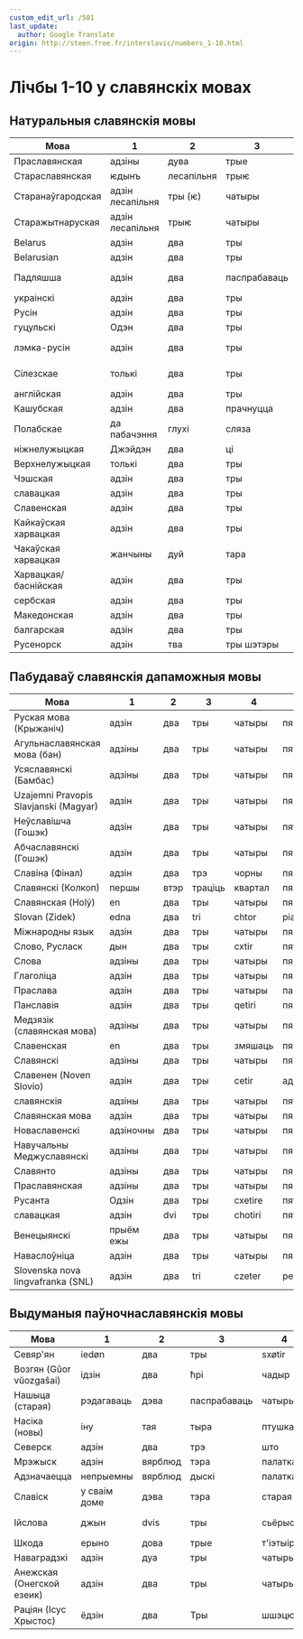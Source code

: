 ```yaml
---
custom_edit_url: /501
last_update:
  author: Google Translate
origin: http://steen.free.fr/interslavic/numbers_1-10.html
---
```


# Лічбы 1-10 у славянскіх мовах

## Натуральныя славянскія мовы

| Мова | 1 | 2 | 3 | 4 | 5 | 6 | 7 | 8 | 9 | 10 |
| ------------------ | ------ | ---- | ------ | ------------ | ------ | ------ | ------ | ----------- | -------- | -------- |
| Праславянская | адзіны | дува | трые | чатыры | пяць | шэсць | сем | восем | дзевяць | дзесяць |
| Стараславянская | ѥдынъ | лесапільня | трыѥ | чатыры | пѧт | шэсць | сем | восем | дзяўчына | дэсѧт |
| Старанаўгародская | адзін лесапільня | тры (ѥ) | чатыры | пѧт | шэсць | сем | восем | дзяўчына | дэсѧт |
| Старажытнаруская | адзін лесапільня | трыѥ | чатыры | пѧт | шэсць | сем | восем | дзяўчына | дэсѧт |
| Belarus | адзін | два | тры | чатыры | пяць | шэсць | сем | восемь | дзевяць | дзесяць |
| Belarusian          | адзін  | два  | тры    | чатыры       | пяць   | шэсць  | сем    | восем       | дзевяць  | дзесяць  |
| Падляшша | адзін | два | паспрабаваць | чатыры | пяць | шэсць | Я | па паветры | дзевяць | дзесяць |
| украінскі | адзін | два | тры | чатыры | пяць | шэсць | сім | восем | дзевяць | дзесяць |
| Русін | адзін | два | тры | чатыры | пяць | шэсць | сем | усім | дзевяць | дзесяць |
| гуцульскі | Одэн | два | тры | şterǐ | pǐechǐ | şîschǐ | сім | візім | deawichǐ | deasichǐ |
| лэмка-русін | адзін | два | тры | шпількі, шпількі | пяць | шыфер | сім | восем, восем | дзевяць | дзесяць |
| Сілезскае | толькі | два | тры | пяць | pjyńć | шэсць | на сем | уозьым | dźewjyńć | dźeśyńć |
| англійская | адзін | два | тры | чатыры | пяць | шэсць | сем | восем | дзевяць | дзесяць |
| Кашубская | адзін | два | прачнуцца | sztre | piãc | Szesc | сем | нават не | dzewiãc | dzesãc |
| Полабскае | да пабачэння | глухі | сляза | цытаваць | пåт | апошні | сідзем | вісем | дзіваць | disąt |
| ніжнелужыцкая | Джэйдэн | два | цi | стыры | pěś | шэсць | седзім | восьмы | агай | вы |
| Верхнелужыцкая | толькі | два | тры | чатыры | выпякаць | шэсць | сідом | вусім | dźewjeć | дзесаць |
| Чэшская | адзін | два | тры | чатыры | пяць | шэсць | сем | восем | дзевяць | дзесяць |
| славацкая | адзін | два | тры | чатыры | пяць | шэсць | сем | восем | дзевяць | дзесяць |
| Славенская | адзін | два | тры | чатыры | пяць | шэсць | сем | восем | дзевяць | дзесяць |
| Кайкаўская харвацкая | адзін | два | тры | чатыры | пяць | шэсць | сем | восем | дзевяць | дзесяць |
| Чакаўская харвацкая | жанчыны | дуй | тара | чатыры | пяць | шэсць | седан | ошан | дзевяць | дзесяць |
| Харвацкая/баснійская | адзін | два | тры | чатыры | пяць | шэсць | сем | восем | дзевяць | дзесяць |
| сербская | адзін | два | тры | чатыры | пяць | шэсць | сем | восем | дзевяць | дзесяць |
| Македонская | адзін | два | тры | чатыры | пяць | шэсць | сем | восем | дзевяць | дзесяць |
| балгарская | адзін | два | тры | чатыры | пяць | шэсць | сем | восем | дзевяць | дзесяць |
| Русенорск | адзін | тва | тры шэтэры | pjôet | сест | сем | вôсом | багаты | адсутнасць |

## Пабудаваў славянскія дапаможныя мовы

| Мова | 1 | 2 | 3 | 4 | 5 | 6 | 7 | 8 | 9 | 10 |
| ------------------------------------ | ------ | ---- | ---- | ------- | ----- | ------ | ----- | ------ | ------- | ------- |
| Руская мова (Крыжаніч) | адзін | два | тры | чатыры | пяць | шэсць | сем | восем | дзевяць | дзесяць |
| Агульнаславянская мова (бан) | адзіны | два | тры | чатыры | пятаць | шэсць | сем | восем | дзевяць | дзесяць |
| Усяславянскі (Бамбас) | адзіны | два | тры | чатыры | пяць | шэсць | сем | восем | дыевіць | дыежат |
| Uzajemni Pravopis Slavjanski (Magyar) | адзін | два | тры | чатыры | пяць | шэсць | сёмы | восем | дзевяць | дзесяць |
| Неўславішча (Гошэк) | адзін | два | тры | чатыры | пятаць | шэсць | сем | восем | дзевяць | дзесяць |
| Абчаславянскі (Гошэк) | адзін | два | тры | чатыры | пяць | шэсцьj | сем | восем | дзевяць | дзесяць |
| Славіна (Фінал) | адзін | два | трэ | чорны | пяць | шэсць | сем | восем | дзевяць | дзесяць |
| Славянскі (Колкоп) | першы | втэр | траціць | квартал | пяць | ſix | сем | восем | дзевяць | дзесяць |
| Славянская (Holý) | en | два | тры | чатыры | пяць | шэсць | сем | восем | дзевяць | дзесяць |
| Slovan (Zidek) | edna | два | tri | chtor | piat | shest | sodum | osum | davet | dasot |
| Міжнародны язык | адзін | два | тры | чатыры | пяць | шэсць | сем | восем | дзевяць | дзесяць |
| Слово, Русласк | дын | два | тры | cxtir | пятка | sxes | Сіем | вось | распрацоўшчык | дэ |
| Слова | адзіны | два | тры | чатыры | пяць | шэсць | сем | восем | дзевяць | дзесяць |
| Глаголіца | адзін | два | тры | чатыры | пяць | шэсць | сем | восем | дзевяць | дзесяць |
| Праслава | адзін | два | тры | чатыры | пагладзіць | шэст | сем | асем | дэват | дэсат |
| Панславія | адзін | два | тры | qetiri | пяць | xest | сем | асем | дзевяць | дзесяць |
| Медзязік (славянская мова) | адзіны | два | тры | чатыры | пяць | гэта | сем | восем | дзевяць | дзесяць |
| Славенская | en | два | тры | змяшаць | пяць | s'es | тут | вось | распрацоўшчык | дэ |
| Славянскі | адзіны | два | тры | чатыры | пяць | шэсць | сем | восем | дзевяць | дзесяць |
| Славенен (Noven Slovio) | адзін | два | тры | cetir | адкладзены | xest | сем | асем | невент | дзесяць |
| славянскія | адзіны | два | тры | чатыры | пятка | шэсць | сем | восем | дзевяць | дзесяць |
| Славянская мова | адзін | два | тры | чатыры | пяць | шэсць | акрамя | восем | дзевяць | дзесяць |
| Новаславенскі | адзіночны | два | тры | чатыры | пяць | шэсць | сем | восем | дзевяць | дзесяць |
| Навучальны Меджуславянскі | адзіны | два | тры | чатыры | пяць | шэсць | сем | восем | дзевяць | дзесяць |
| Славянто | адзіны | два | тры | чатыры | пяць | шэсць | сем | восем | дзевяць | дзесяць |
| Праславянская | адзіны | два | тры | чатыры | пяць | шэсць | сем | восем | дзевяць | дзесяць |
| Русанта | Одзін | два | тры | cxetire | пятка | sxest | сем | усе | адхіляцца | дзесяць |
| славацкая | адзін | dvi | тры | chotiri | пяты | шэсці | сёмы | аседмі | дзявяты | дзесяты |
| Венецыянскі | прыём ежы | два | тры | чатыры | пяць | шэсць | сем | восем | дзевяць | дзесяць |
| Наваслоўніца | адзін | два | тры | чатыры | пяць | шэсць | сем | восем | дзевяць | дзесяць |
| Slovenska nova lingvafranka (SNL) | адзін | два | tri | czeter | pet | szest | sedem | vosem | devet | deset |

## Выдуманыя паўночнаславянскія мовы

| Мова | 1 | 2 | 3 | 4 | 5 | 6 | 7 | 8 | 9 | 10 |
| --------------------------- | ------- | ---- | ----- | --------- | ------- | ----- | ------- | --------- | --------- | ------- |
| Севяр'ян | iedøn | два | тры | sxøtir | пяць | sxest | сёмы | восем | дзевяць | дзесяць |
| Возгян (Gŭor vŭozgaŝai) | ідзін | два | ћрі | чадыр | пенћ | шэћ | сем | восем | дзёенћ | справа |
| Нашыца (старая) | рэдагаваць | дэва | паспрабаваць | чатыры | пяць | шэсць | сем | восем | дзевяць | дзесяць |
| Насіка (новы) | іну | тая | тыра | птушка | пяцьдзесят | так | сеттомі | стома | падлетак | тэсемці |
| Северск | адзін | два | трэ | што | пяць | шэсць | сем | восем | дзевяць | дзесяць |
| Мрэжыск | адзін | вярблюд | тэра | палатка | пінта | шаста | сем | восем | дзевяць | дзесяць |
| Адзначаецца | непрыемны | вярблюд | дыскі | палатка | паўлітра | шаста | сем | восем | дзевяць | дзесяць |
| Славіск | у сваім доме | дэва | тэра | старая | паўлітра | шашта | сем | мой стары | дзевяць | дэсат |
| Ійслова | джын | dvis | тры | сьёрыс | п'ем | яна | сёдэм | ästem | снег дысам |
| Шкода | ерыно | дова | трые | т'іэтыіры | малы | месца | уосме | дывіентэ | diesiente | - |
| Наваградзкі | адзін | дуа | тры | чатыры | пяты | шосты | Шэньі | восьмы | дзявяты | здарыцца |
| Анежская (Онегской езеик) | адзін | два | тры | чатыры | пяць | шэсць | сем | восем | дзевяць | дзесяць |
| Раціян (Ісус Хрыстос) | ёдзін | два | Тры | шшэцюры | - | - | - | - | - | - |

